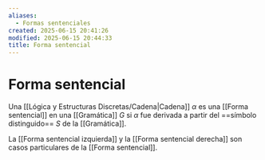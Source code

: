 ```yaml
---
aliases:
  - Formas sentenciales
created: 2025-06-15 20:41:26
modified: 2025-06-15 20:44:33
title: Forma sentencial
---
```


# Forma sentencial

Una [[Lógica y Estructuras Discretas/Cadena|Cadena]] $\alpha$ es una [[Forma sentencial]] en una [[Gramática]] $G$ si $\alpha$ fue derivada a partir del ==símbolo distinguido== $S$ de la [[Gramática]].

La [[Forma sentencial izquierda]] y la [[Forma sentencial derecha]] son casos particulares de la [[Forma sentencial]].
